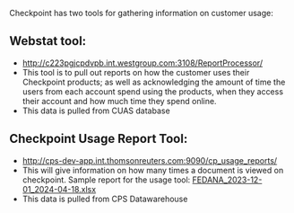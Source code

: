 Checkpoint has two tools for gathering information on customer usage:
 
## Webstat tool:
- http://c223pgjcpdvpb.int.westgroup.com:3108/ReportProcessor/
- This tool is to pull out reports on how the customer uses their Checkpoint products; as well as acknowledging the amount of time the users from each account spend using the products, when they access their account and how much time they spend online. 
- This data is pulled from CUAS database

## Checkpoint Usage Report Tool:
- http://cps-dev-app.int.thomsonreuters.com:9090/cp_usage_reports/
- This will give information on how many times a document is viewed on checkpoint. Sample report for the usage tool: [FEDANA_2023-12-01_2024-04-18.xlsx](/.attachments/FEDANA_2023-12-01_2024-04-18-2ee898a7-5fd7-47ec-b2c2-f55653cfb1d1.xlsx)
- This data is pulled from CPS Datawarehouse



